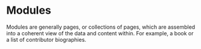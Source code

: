 # Modules

Modules are generally pages, or collections of pages, which are assembled into a coherent view of the data and content within. For example, a book or a list of contributor biographies.